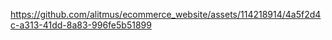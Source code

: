 

https://github.com/alitmus/ecommerce_website/assets/114218914/4a5f2d4c-a313-41dd-8a83-996fe5b51899

